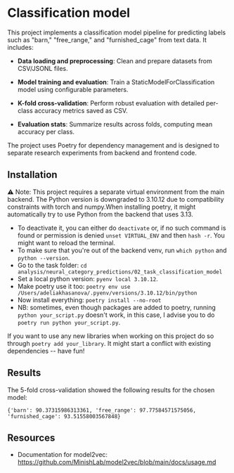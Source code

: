 # Classification model
This project implements a classification model pipeline for predicting labels such as "barn," "free_range," and "furnished_cage" from text data. It includes:

- **Data loading and preprocessing**: Clean and prepare datasets from CSV/JSONL files.

- **Model training and evaluation**: Train a StaticModelForClassification model using configurable parameters.

- **K-fold cross-validation**: Perform robust evaluation with detailed per-class accuracy metrics saved as CSV.

- **Evaluation stats**: Summarize results across folds, computing mean accuracy per class.

The project uses Poetry for dependency management and is designed to separate research experiments from backend and frontend code.

## Installation

⚠️ Note: This project requires a separate virtual environment from the main backend. The Python version is downgraded to 3.10.12 due to compatibility constraints with torch and numpy.When installing poetry, it might automatically try to use Python from the backend that uses 3.13.

- To deactivate it, you can either do ```deactivate``` or, if no such command is found or permission is denied ```unset VIRTUAL_ENV``` and then ```hash -r```. You might want to reload the terminal.
- To make sure that you're out of the backend venv, run ```which python``` and ```python --version```.
- Go to the task folder: ```cd analysis/neural_category_predictions/02_task_classification_model```
- Set a local python version: ```pyenv local 3.10.12```.
- Make poetry use it too: ```poetry env use /Users/adeliakhasanova/.pyenv/versions/3.10.12/bin/python```
- Now install everything: ```poetry install --no-root```
- NB: sometimes, even though packages are added to poetry, running ```python your_script.py``` doesn't work, in this case, I advise you to do ```poetry run python your_script.py```.

If you want to use any new libraries when working on this project do so through ```poetry add your_library```. It might start a conflict with existing dependencies -- have fun!

## Results
The 5-fold cross-validation showed the following results for the chosen model:
```
{'barn': 90.37315986313361, 'free_range': 97.77584571575056, 'furnished_cage': 93.51558003567848}
```


## Resources
- Documentation for model2vec: https://github.com/MinishLab/model2vec/blob/main/docs/usage.md
